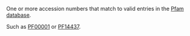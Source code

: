 One or more accession numbers that match to valid entries in the [Pfam database](https://www.ebi.ac.uk/interpro/entry/pfam/).

Such as [PF00001](https://www.ebi.ac.uk/interpro/entry/pfam/PF00001/) or [PF14437](https://www.ebi.ac.uk/interpro/entry/pfam/PF14437/).
